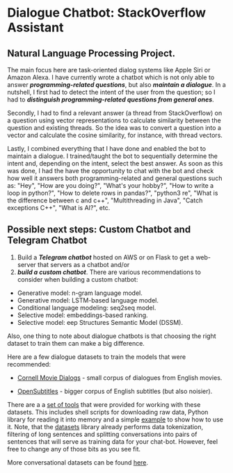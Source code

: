 # Dialogue Chatbot: StackOverflow Assistant
## Natural Language Processing Project. 

The main focus here are task-oriented dialog systems like Apple Siri or Amazon Alexa. I have currently wrote a chatbot which is not only able to answer **_programming-related questions_**, but also **_maintain a dialogue_**. In a nutshell, I first had to detect the intent of the user from the question; so I had to **_distinguish programming-related questions from general ones_**. 

Secondly, I had to find a relevant answer (a thread from StackOverflow) on a question using vector representations to calculate similarity between the question and existing threads. So the idea was to convert a question into a vector and calculate the cosine similarity, for instance, with thread vectors. 

Lastly, I combined everything that I have done and enabled the bot to maintain a dialogue. I trained/taught the bot to sequentially determine the intent and, depending on the intent, select the best answer. As soon as this was done, I had the have the opportunity to chat with the bot and check how well it answers both programming-related and general questions such as: "Hey", "How are you doing?", "What's your hobby?", "How to write a loop in python?", "How to delete rows in pandas?", "python3 re", "What is the difference between c and c++", "Multithreading in Java", "Catch exceptions C++", "What is AI?", etc.

## Possible next steps: Custom Chatbot and Telegram Chatbot

1. Build a **_Telegram chatbot_** hosted on AWS or on Flask to get a web-server that servers as a chatbot
and/or
2. **_build a custom chatbot_**. There are various recommendations to consider when building a custom chatbot:
  - Generative model: n-gram language model.
  - Generative model: LSTM-based language model.
  - Conditional language modeling: seq2seq model.
  - Selective model: embeddings-based ranking.
  - Selective model: eep Structures Semantic Model (DSSM).

Also, one thing to note about dialogue chatbots is that choosing the right dataset to train them can make a big difference.

Here are a few dialogue datasets to train the models that were recommended:

  - [Cornell Movie Dialogs](https://www.cs.cornell.edu/%7Ecristian/Cornell_Movie-Dialogs_Corpus.html) - small corpus of dialogues from English movies.

  - [OpenSubtitles](https://opus.nlpl.eu/OpenSubtitles.php) - bigger corpus of English subtitles (but also noisier).

There are a a [set of tools](https://github.com/Brighton94/chat-bot-stackoverflow-assistant/tree/main/download_read_utils) that were provided for working with these datasets. This includes shell scripts for downloading raw data, Python library for reading it into memory and a simple [example](https://github.com/Brighton94/chat-bot-stackoverflow-assistant/blob/main/example.py) to show how to use it. Note, that the [datasets](https://github.com/Brighton94/chat-bot-stackoverflow-assistant/blob/main/download_read_utils/datasets.py) library already performs data tokenization, filtering of long sentences and splitting conversations into pairs of sentences that will serve as training data for your chat-bot. However, feel free to change any of those bits as you see fit.

More conversational datasets can be found [here](https://github.com/Conchylicultor/DeepQA#presentation).
